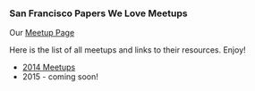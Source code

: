 ### San Francisco Papers We Love Meetups
Our [Meetup Page](http://www.meetup.com/papers-we-love-too)

Here is the list of all meetups and links to their resources. Enjoy!
* [2014 Meetups](2014_meetups.md)
* 2015 - coming soon!
